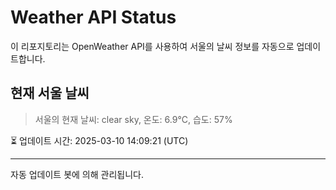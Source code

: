 
# Weather API Status

이 리포지토리는 OpenWeather API를 사용하여 서울의 날씨 정보를 자동으로 업데이트합니다.

## 현재 서울 날씨
> 서울의 현재 날씨: clear sky, 온도: 6.9°C, 습도: 57%

⏳ 업데이트 시간: 2025-03-10 14:09:21 (UTC)

---
자동 업데이트 봇에 의해 관리됩니다.
